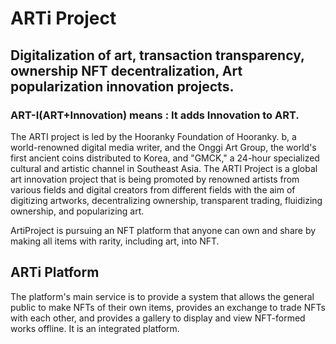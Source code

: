 
# ARTi Project 

## Digitalization of art, transaction transparency, ownership NFT decentralization, Art popularization innovation projects.

### ART-I(ART+Innovation)  means  : It adds Innovation to ART. 

The ARTI project is led by the Hooranky Foundation of Hooranky. b, a world-renowned digital media writer, and the Onggi Art Group, the world's first ancient coins distributed to Korea, and "GMCK," a 24-hour specialized cultural and artistic channel in Southeast Asia.
The ARTI Project is a global art innovation project that is being promoted by renowned artists from various fields and digital creators from different fields with the aim of digitizing artworks, decentralizing ownership, transparent trading, fluidizing ownership, and popularizing art.

ArtiProject is pursuing an NFT platform that anyone can own and share by making all items with rarity, including art, into NFT.

## ARTi Platform

The platform's main service is to provide a system that allows the general public to make NFTs of their own items, 
provides an exchange to trade NFTs with each other, 
and provides a gallery to display and view NFT-formed works offline. 
It is an integrated platform.
